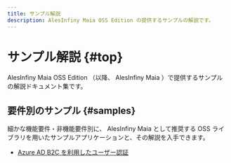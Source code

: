 ```yaml
---
title: サンプル解説
description: AlesInfiny Maia OSS Edition の提供するサンプルの解説です。
---
```


# サンプル解説 {#top}

AlesInfiny Maia OSS Edition （以降、 AlesInfiny Maia ）で提供するサンプルの解説ドキュメント集です。

## 要件別のサンプル {#samples}

細かな機能要件・非機能要件別に、 AlesInfiny Maia として推奨する OSS ライブラリを用いたサンプルアプリケーションと、その解説を入手できます。

- [Azure AD B2C を利用したユーザー認証](azure-ad-b2c/index.md)
